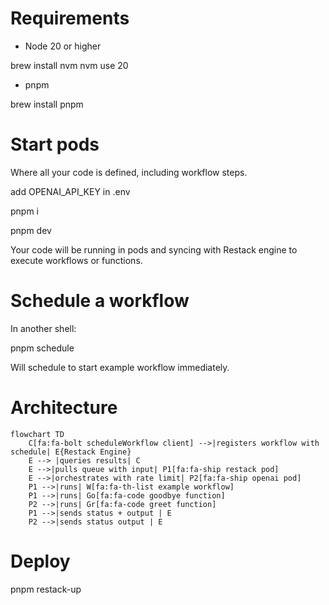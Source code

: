# Requirements

- Node 20 or higher

brew install nvm
nvm use 20

- pnpm

brew install pnpm

# Start pods

Where all your code is defined, including workflow steps.

add OPENAI_API_KEY in .env

pnpm i

pnpm dev

Your code will be running in pods and syncing with Restack engine to execute workflows or functions.

# Schedule a workflow

In another shell:

pnpm schedule

Will schedule to start example workflow immediately.

# Architecture

```mermaid
flowchart TD
    C[fa:fa-bolt scheduleWorkflow client] -->|registers workflow with schedule| E{Restack Engine}
    E --> |queries results| C
    E -->|pulls queue with input| P1[fa:fa-ship restack pod]
    E -->|orchestrates with rate limit| P2[fa:fa-ship openai pod]
    P1 -->|runs| W[fa:fa-th-list example workflow]
    P1 -->|runs| Go[fa:fa-code goodbye function]
    P2 -->|runs| Gr[fa:fa-code greet function]
    P1 -->|sends status + output | E
    P2 -->|sends status output | E
```

# Deploy

pnpm restack-up
